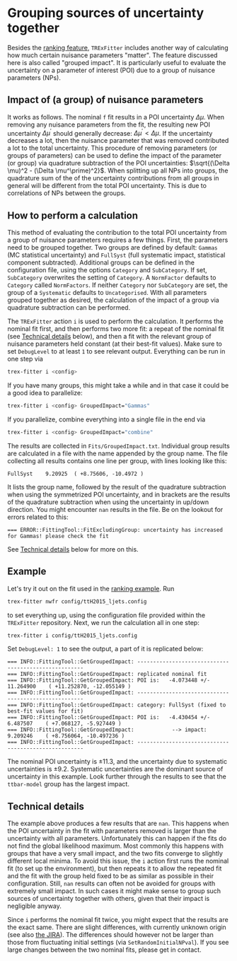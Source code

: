 # Grouping sources of uncertainty together

Besides the [ranking feature](ranking), `TRExFitter` includes another way of calculating how much certain nuisance parameters "matter".
The feature discussed here is also called "grouped impact".
It is particularly useful to evaluate the uncertainty on a parameter of interest (POI) due to a group of nuisance parameters (NPs).

## Impact of (a group) of nuisance parameters

It works as follows.
The nominal `f` fit results in a POI uncertainty $\Delta \mu$.
When removing any nuisance parameters from the fit, the resulting new POI uncertainty $\Delta \mu^\prime$ should generally decrease: $\Delta \mu^\prime < \Delta \mu$.
If the uncertainty decreases a lot, then the nuisance parameter that was removed contributed a lot to the total uncertainty.
This procedure of removing parameters (or groups of parameters) can be used to define the impact of the parameter (or group) via quadrature subtraction of the POI uncertainties: $\sqrt{(\Delta \mu)^2 - (\Delta \mu^\prime)^2}$.
When splitting up all NPs into groups, the quadrature sum of the of the uncertainty contributions from all groups in general will be different from the total POI uncertainty.
This is due to correlations of NPs between the groups.

## How to perform a calculation

This method of evaluating the contribution to the total POI uncertainty from a group of nuisance parameters requires a few things.
First, the parameters need to be grouped together.
Two groups are defined by default: `Gammas` (MC statistical uncertainty) and `FullSyst` (full systematic impact, statistical component subtracted).
Additional groups can be defined in the configuration file, using the options `Category` and `SubCategory`.
If set, `SubCategory` overwrites the setting of `Category`.
A `NormFactor` defaults to `Category` called `NormFactors`.
If neither `Category` nor `SubCategory` are set, the group of a `Systematic` defaults to `Uncategorised`.
With all parameters grouped together as desired, the calculation of the impact of a group via quadrature subtraction can be performed.

The `TRExFitter` action `i` is used to perform the calculation.
It performs the nominal fit first, and then performs two more fit: a repeat of the nominal fit (see [Technical details](#technical-detail) below), and then a fit with the relevant group of nuisance parameters held constant (at their best-fit values).
Make sure to set `DebugLevel` to at least `1` to see relevant output.
Everything can be run in one step via

```bash
trex-fitter i <config>
```

If you have many groups, this might take a while and in that case it could be a good idea to parallelize:

```bash
trex-fitter i <config> GroupedImpact="Gammas"
```

If you parallelize, combine everything into a single file in the end via

```bash
trex-fitter i <config> GroupedImpact="combine"
```

The results are collected in `Fits/GroupedImpact.txt`.
Individual group results are calculated in a file with the name appended by the group name.
The file collecting all results contains one line per group, with lines looking like this:

```
FullSyst    9.20925  ( +8.75606, -10.4972 )
```

It lists the group name, followed by the result of the quadrature subtraction when using the symmetrized POI uncertainty, and in brackets are the results of the quadrature subtraction when using the uncertainty in up/down direction.
You might encounter `nan` results in the file.
Be on the lookout for errors related to this:

```
=== ERROR::FittingTool::FitExcludingGroup: uncertainty has increased for Gammas! please check the fit
```

See [Technical details](#technical-detail) below for more on this.

## Example

Let's try it out on the fit used in the [ranking example](Ranking).
Run

```bash
trex-fitter nwfr config/ttH2015_ljets.config
```

to set everything up, using the configuration file provided within the `TRExFitter` repository.
Next, we run the calculation all in one step:

```bash
trex-fitter i config/ttH2015_ljets.config
```

Set `DebugLevel: 1` to see the output, a part of it is replicated below:

```
=== INFO::FittingTool::GetGroupedImpact: -----------------------------------------------------
=== INFO::FittingTool::GetGroupedImpact: replicated nominal fit
=== INFO::FittingTool::GetGroupedImpact: POI is:   -4.073448 +/- 11.264900    ( +11.252870, -12.055149 )
=== INFO::FittingTool::GetGroupedImpact: -----------------------------------------------------
=== INFO::FittingTool::GetGroupedImpact: category: FullSyst (fixed to best-fit values for fit)
=== INFO::FittingTool::GetGroupedImpact: POI is:   -4.430454 +/- 6.487507    ( +7.068127, -5.927449 )
=== INFO::FittingTool::GetGroupedImpact:            --> impact: 9.209246    ( +8.756064, -10.497236 )
=== INFO::FittingTool::GetGroupedImpact: -----------------------------------------------------
```

The nominal POI uncertainty is $\pm 11.3$, and the uncertainty due to systematic uncertainties is $\pm 9.2$.
Systematic uncertainties are the dominant source of uncertainty in this example.
Look further through the results to see that the `ttbar-model` group has the largest impact.

## Technical details

The example above produces a few results that are `nan`.
This happens when the POI uncertainty in the fit with parameters removed is larger than the uncertainty with all parameters.
Unfortunately this can happen if the fits do not find the global likelihood maximum.
Most commonly this happens with groups that have a very small impact, and the two fits converge to slightly different local minima.
To avoid this issue, the `i` action first runs the nominal fit (to set up the environment), but then repeats it to allow the repeated fit and the fit with the group held fixed to be as similar as possible in their configuration.
Still, `nan` results can often not be avoided for groups with extremely small impact.
In such cases it might make sense to group such sources of uncertainty together with others, given that their impact is negligible anyway.

Since `i` performs the nominal fit twice, you might expect that the results are the exact same.
There are slight differences, with currently unknown origin (see also [the JIRA](https://its.cern.ch/jira/projects/TTHFITTER/issues/TTHFITTER-229)).
The differences should however not be larger than those from fluctuating initial settings (via `SetRandomInitialNPval`).
If you see large changes between the two nominal fits, please get in contact.
